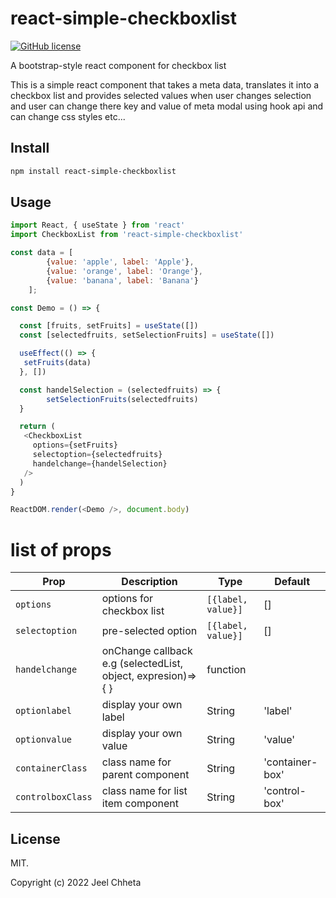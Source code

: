 # react-simple-checkboxlist

[![GitHub license](https://img.shields.io/badge/license-MIT-blue.svg?style=flat-square)](https://github.com/jeelchheta/react-simple-checkboxlist/blob/main/LICENSE)

A bootstrap-style react component for checkbox list

This is a simple react component that takes a meta data, translates it into a checkbox list and provides selected values when user changes selection and user can change there key and value of meta modal using hook api and  can change css styles etc...


## Install

```sh
npm install react-simple-checkboxlist
```

## Usage

```javascript
import React, { useState } from 'react'
import CheckboxList from 'react-simple-checkboxlist'

const data = [
        {value: 'apple', label: 'Apple'},
        {value: 'orange', label: 'Orange'},
        {value: 'banana', label: 'Banana'} 
    ];

const Demo = () => {

  const [fruits, setFruits] = useState([])
  const [selectedfruits, setSelectionFruits] = useState([])

  useEffect(() => {
   setFruits(data)
  }, [])

  const handelSelection = (selectedfruits) => {
        setSelectionFruits(selectedfruits)
  }

  return (
   <CheckboxList 
     options={setFruits}
     selectoption={selectedfruits}
     handelchange={handelSelection} 
   />
  )
}

ReactDOM.render(<Demo />, document.body)
```

# list of props
| Prop              | Description                                                    | Type               | Default           |
| ----------------- | -------------------------------------------------------------- | ------------------ | ----------------- |
| `options`         | options for checkbox list                                           | `[{label, value}]` | []                |
| `selectoption`    | pre-selected option                                            | `[{label, value}]` | []                |
| `handelchange`    | onChange callback   e.g (selectedList, object, expresion)=>{ } | function           |                   |
| `optionlabel`     | display your own label                                         | String             | 'label'           |
| `optionvalue`     | display your own value                                         | String             | 'value'           |
| `containerClass` | class name for parent component                                | String             | 'container-box'   |
| `controlboxClass`     | class name for list item component                             | String             | 'control-box' |


## License

MIT.

Copyright (c) 2022 Jeel Chheta
